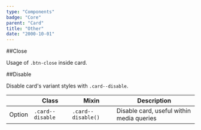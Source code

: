 ```yaml
---
type: "Components"
badge: "Core"
parent: "Card"
title: "Other"
date: "2000-10-01"
---
```


##Close

Usage of `.btn-close` inside card.

<demo>
  <demovanilla src="vanilla/components/card/close">
  </demovanilla>
</demo>

##Disable

Disable card's variant styles with `.card--disable`.

<div class="table--scroll">

|                         | Class                                     | Mixin                       | Description                   |
| ----------------------- | ----------------------------------------- | ----------------------------- | ----------------------------- |
| Option                  | `.card--disable`                | `.card--disable()`        | Disable card, useful within media queries            |

</div>

<demo>
  <demovanilla src="vanilla/components/card/disable">
  </demovanilla>
</demo>
